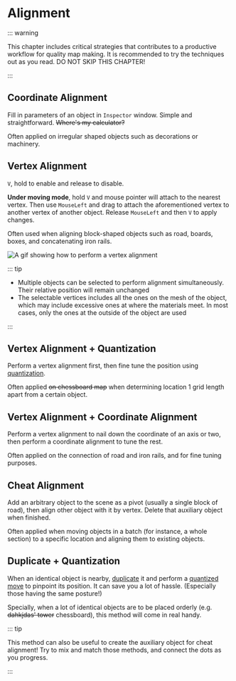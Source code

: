 # Alignment

::: warning

This chapter includes critical strategies that contributes to a productive workflow for quality map making. It is recommended to try the techniques out as you read. DO NOT SKIP THIS CHAPTER!

:::

## Coordinate Alignment

Fill in parameters of an object in `Inspector` window. Simple and straightforward. ~~Where's my calculator?~~

Often applied on irregular shaped objects such as decorations or machinery.

## Vertex Alignment

`V`, hold to enable and release to disable.

**Under moving mode**, hold `V` and mouse pointer will attach to the nearest vertex. Then use `MouseLeft` and drag to attach the aforementioned vertex to another vertex of another object. Release `MouseLeft` and then `V` to apply changes.

Often used when aligning block-shaped objects such as road, boards, boxes, and concatenating iron rails.

![A gif showing how to perform a vertex alignment](/images/vertex-alignment-example.gif)

::: tip

- Multiple objects can be selected to perform alignment simultaneously. Their relative position will remain unchanged
- The selectable vertices includes all the ones on the mesh of the object, which may include excessive ones at where the materials meet. In most cases, only the ones at the outside of the object are used

:::

## Vertex Alignment + Quantization

Perform a vertex alignment first, then fine tune the position using [quantization](/en/start/basic-operation.md#quantization).

Often applied ~~on chessboard map~~ when determining location 1 grid length apart from a certain object.

## Vertex Alignment + Coordinate Alignment

Perform a vertex alignment to nail down the coordinate of an axis or two, then perform a coordinate alignment to tune the rest.

Often applied on the connection of road and iron rails, and for fine tuning purposes.

## Cheat Alignment

Add an arbitrary object to the scene as a pivot (usually a single block of road), then align other object with it by vertex. Delete that auxiliary object when finished.

Often applied when moving objects in a batch (for instance, a whole section) to a specific location and aligning them to existing objects.

## Duplicate + Quantization

When an identical object is nearby, [duplicate](/en/start/basic-operation.md#duplicate) it and perform a [quantized move](/en/start/basic-operation.md#quantization) to pinpoint its position. It can save you a lot of hassle. (Especially those having the same posture!)

Specially, when a lot of identical objects are to be placed orderly (e.g. ~~dahkjdas' tower~~ chessboard), this method will come in real handy.

::: tip

This method can also be useful to create the auxiliary object for cheat alignment! Try to mix and match those methods, and connect the dots as you progress.

:::
